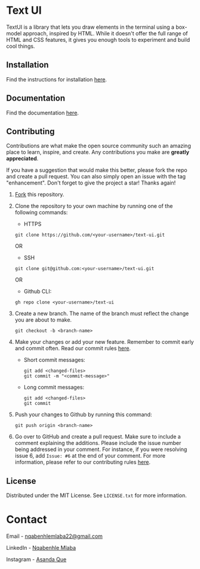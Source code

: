 # Text UI

TextUI is a library that lets you draw elements in the terminal using a box-model approach, inspired by HTML. While it doesn't offer the full range of HTML and CSS features, it gives you enough tools to experiment and build cool things.

## Installation

Find the instructions for installation [here](https://central.sonatype.com/artifact/io.github.lindelwa122/TextUI).


## Documentation

Find the documentation [here](https://lindelwa122.github.io/text-ui/).

## Contributing

Contributions are what make the open source community such an amazing place to learn, inspire, and create. Any contributions you make are **greatly appreciated**.

If you have a suggestion that would make this better, please fork the repo and create a pull request. You can also simply open an issue with the tag "enhancement". Don't forget to give the project a star! Thanks again!

1. [Fork](https://github.com/lindelwa122/text-ui/fork) this repository.

2. Clone the repository to your own machine by running one of the following commands:

   - HTTPS

   ```
   git clone https://github.com/<your-username>/text-ui.git
   ```

   OR

   - SSH

   ```
   git clone git@github.com:<your-username>/text-ui.git
   ```

   OR

   - Github CLI:

   ```
   gh repo clone <your-username>/text-ui
   ```

3. Create a new branch. The name of the branch must reflect the change you are about to make.

   ```
   git checkout -b <branch-name>
   ```

4. Make your changes or add your new feature. Remember to commit early and commit often. Read our commit rules [here](/COMMIT_RULES.md).

   - Short commit messages:
     ```
     git add <changed-files>
     git commit -m "<commit-message>"
     ```
   - Long commit messages:
     ```
     git add <changed-files>
     git commit
     ```

5. Push your changes to Github by running this command:

   ```
   git push origin <branch-name>
   ```

6. Go over to GitHub and create a pull request. Make sure to include a comment explaining the additions. Please include the issue number being addressed in your comment. For instance, if you were resolving issue 6, add `Issue: #6` at the end of your comment. For more information, please refer to our contributing rules [here](/CONTRIBUTING.md).

## License

Distributed under the MIT License. See `LICENSE.txt` for more information.

# Contact

Email - [nqabenhlemlaba22@gmail.com](mailto:nqabenhlemlaba22@gmail.com)

LinkedIn - [Nqabenhle Mlaba](https://www.linkedin.com/in/nqabenhle)

Instagram - [Asanda Que](https://www.instagram.com/asanda.que)